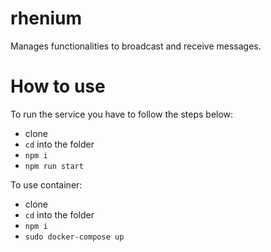 # rhenium
Manages functionalities to broadcast and receive messages. 

# How to use

To run the service you have to follow the steps below:

- clone
- `cd` into the folder
- `npm i`
- `npm run start`


To use container:

- clone
- `cd` into the folder
- `npm i`
- `sudo docker-compose up`